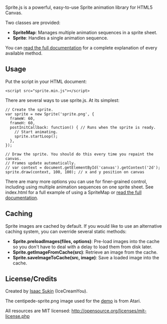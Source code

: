 Sprite.js is a powerful, easy-to-use Sprite animation library for HTML5 Canvas.

Two classes are provided:

 - **SpriteMap**: Manages multiple animation sequences in a sprite sheet.
 - **Sprite**: Handles a single animation sequence.

You can
[read the full documentation](http://icecreamyou.github.com/Canvas-Sprite-Animations/docs/)
for a complete explanation of every available method.


Usage
------

Put the script in your HTML document:

    <script src="sprite.min.js"></script>

There are several ways to use sprite.js. At its simplest:

    // Create the sprite.
    var sprite = new Sprite('sprite.png', {
      frameW: 60,
      frameH: 60,
      postInitCallback: function() { // Runs when the sprite is ready.
        // Start animating.
        sprite.startLoop();
      },
    });
    
    // Draw the sprite. You should do this every time you repaint the canvas.
    // Frames update automatically.
    // var context = document.getElementById('canvas').getContext('2d');
    sprite.draw(context, 100, 100); // x and y position on canvas

There are many more options you can use for finer-grained control, including
using multiple animation sequences on one sprite sheet. See index.html for a
full example of using a SpriteMap or
[read the full documentation](http://icecreamyou.github.com/Canvas-Sprite-Animations/docs/).


Caching
-------

Sprite images are cached by default. If you would like to use an alternative
caching system, you can override several static methods:

 - **Sprite.preloadImages(files, options)**: Pre-load images into the cache so
   you don't have to deal with a delay to load them from disk later.
 - **Sprite.getImageFromCache(src)**: Retrieve an image from the cache.
 - **Sprite.saveImageToCache(src, image)**: Save a loaded image into the cache.


License/Credits
---------------

Created by [Isaac Sukin](http://www.isaacsukin.com/) (IceCreamYou).

The centipede-sprite.png image used for the
[demo](http://icecreamyou.github.com/Canvas-Sprite-Animations/) is from Atari.

All resources are MIT licensed: http://opensource.org/licenses/mit-license.php
